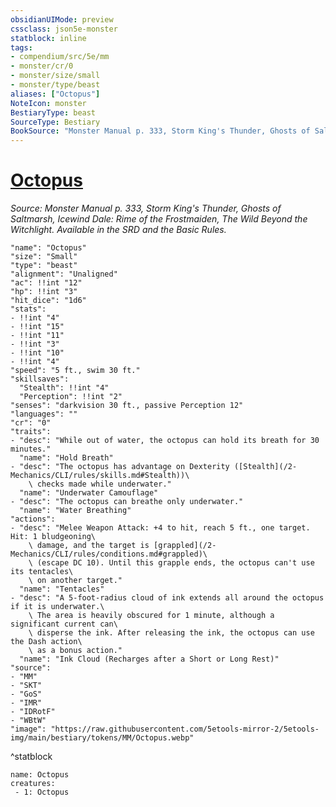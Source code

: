 ```yaml
---
obsidianUIMode: preview
cssclass: json5e-monster
statblock: inline
tags:
- compendium/src/5e/mm
- monster/cr/0
- monster/size/small
- monster/type/beast
aliases: ["Octopus"]
NoteIcon: monster
BestiaryType: beast
SourceType: Bestiary
BookSource: "Monster Manual p. 333, Storm King's Thunder, Ghosts of Saltmarsh, Icewind Dale: Rime of the Frostmaiden, The Wild Beyond the Witchlight. Available in the SRD and the Basic Rules."
---
```

# [Octopus](2-Mechanics/CLI/bestiary/beast/octopus.md)
*Source: Monster Manual p. 333, Storm King's Thunder, Ghosts of Saltmarsh, Icewind Dale: Rime of the Frostmaiden, The Wild Beyond the Witchlight. Available in the SRD and the Basic Rules.*  

```statblock
"name": "Octopus"
"size": "Small"
"type": "beast"
"alignment": "Unaligned"
"ac": !!int "12"
"hp": !!int "3"
"hit_dice": "1d6"
"stats":
- !!int "4"
- !!int "15"
- !!int "11"
- !!int "3"
- !!int "10"
- !!int "4"
"speed": "5 ft., swim 30 ft."
"skillsaves":
  "Stealth": !!int "4"
  "Perception": !!int "2"
"senses": "darkvision 30 ft., passive Perception 12"
"languages": ""
"cr": "0"
"traits":
- "desc": "While out of water, the octopus can hold its breath for 30 minutes."
  "name": "Hold Breath"
- "desc": "The octopus has advantage on Dexterity ([Stealth](/2-Mechanics/CLI/rules/skills.md#Stealth))\
    \ checks made while underwater."
  "name": "Underwater Camouflage"
- "desc": "The octopus can breathe only underwater."
  "name": "Water Breathing"
"actions":
- "desc": "Melee Weapon Attack: +4 to hit, reach 5 ft., one target. Hit: 1 bludgeoning\
    \ damage, and the target is [grappled](/2-Mechanics/CLI/rules/conditions.md#grappled)\
    \ (escape DC 10). Until this grapple ends, the octopus can't use its tentacles\
    \ on another target."
  "name": "Tentacles"
- "desc": "A 5-foot-radius cloud of ink extends all around the octopus if it is underwater.\
    \ The area is heavily obscured for 1 minute, although a significant current can\
    \ disperse the ink. After releasing the ink, the octopus can use the Dash action\
    \ as a bonus action."
  "name": "Ink Cloud (Recharges after a Short or Long Rest)"
"source":
- "MM"
- "SKT"
- "GoS"
- "IMR"
- "IDRotF"
- "WBtW"
"image": "https://raw.githubusercontent.com/5etools-mirror-2/5etools-img/main/bestiary/tokens/MM/Octopus.webp"
```
^statblock

```encounter-table
name: Octopus
creatures:
 - 1: Octopus
```